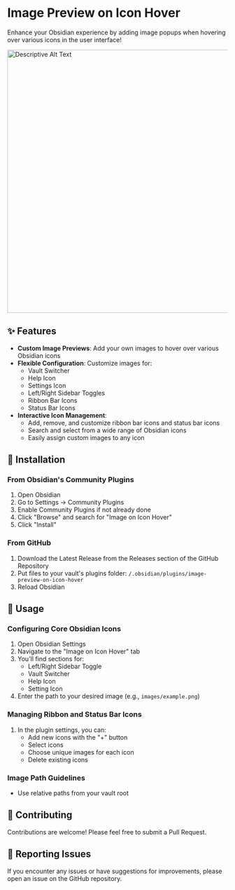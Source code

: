 # Image Preview on Icon Hover

Enhance your Obsidian experience by adding image popups when hovering over various icons in the user interface!

<img src="assets/example.gif" alt="Descriptive Alt Text" width="600">

## ✨ Features

- **Custom Image Previews**: Add your own images to hover over various Obsidian icons
- **Flexible Configuration**: Customize images for:
  - Vault Switcher
  - Help Icon
  - Settings Icon
  - Left/Right Sidebar Toggles
  - Ribbon Bar Icons
  - Status Bar Icons
- **Interactive Icon Management**:
  - Add, remove, and customize ribbon bar icons and status bar icons
  - Search and select from a wide range of Obsidian icons
  - Easily assign custom images to any icon

## 🚀 Installation

### From Obsidian's Community Plugins

1. Open Obsidian
2. Go to Settings → Community Plugins
3. Enable Community Plugins if not already done
4. Click "Browse" and search for "Image on Icon Hover"
5. Click "Install"

### From GitHub

1. Download the Latest Release from the Releases section of the GitHub Repository
2. Put files to your vault's plugins folder: `/.obsidian/plugins/image-preview-on-icon-hover`
3. Reload Obsidian

## 🎨 Usage

### Configuring Core Obsidian Icons

1. Open Obsidian Settings
2. Navigate to the "Image on Icon Hover" tab
3. You'll find sections for:
   - Left/Right Sidebar Toggle
   - Vault Switcher
   - Help Icon
   - Setting Icon
4. Enter the path to your desired image (e.g., `images/example.png`)

### Managing Ribbon and Status Bar Icons

1. In the plugin settings, you can:
   - Add new icons with the "+" button
   - Select icons
   - Choose unique images for each icon
   - Delete existing icons

### Image Path Guidelines

- Use relative paths from your vault root

## 🤝 Contributing

Contributions are welcome! Please feel free to submit a Pull Request.

## 🐛 Reporting Issues

If you encounter any issues or have suggestions for improvements, please open an issue on the GitHub repository.

